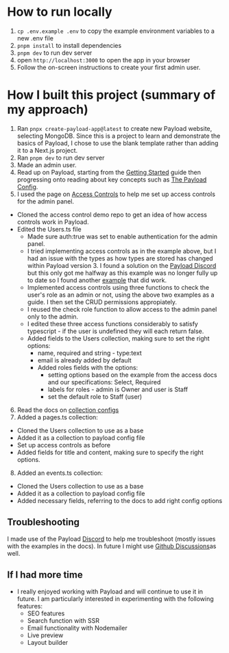 # How to run locally

1. `cp .env.example .env` to copy the example environment variables to a new .env file
2. `pnpm install` to install dependencies
3. `pnpm dev` to run dev server
4. open `http://localhost:3000` to open the app in your browser
5. Follow the on-screen instructions to create your first admin user.

# How I built this project (summary of my approach)

1. Ran `pnpx create-payload-app@latest` to create new Payload website, selecting MongoDB. Since this is a project to learn and demonstrate the basics of Payload, I chose to use the blank template rather than adding it to a Next.js project.
2. Ran `pnpm dev` to run dev server
3. Made an admin user.
4. Read up on Payload, starting from the [Getting Started](https://payloadcms.com/docs/getting-started/installation) guide then progressing onto reading about key concepts such as [The Payload Config](https://payloadcms.com/docs/configuration/overview).
5. I used the page on [Access Controls](https://payloadcms.com/docs/access-control/overview) to help me set up access controls for the admin panel.

- Cloned the access control demo repo to get an idea of how access controls work in Payload.
- Edited the Users.ts file
  - Made sure auth:true was set to enable authentication for the admin panel.
  - I tried implementing access controls as in the example above, but I had an issue with the types as how types are stored has changed within Payload version 3. I found a solution on the [Payload Discord](https://discord.com/channels/967097582721572934/1357468938564403382/1357468938564403382) but this only got me halfway as this example was no longer fully up to date so I found another [example](https://discord.com/channels/967097582721572934/1306486478859145256/1306849389511184456) that did work.
  - Implemented access controls using three functions to check the user's role as an admin or not, using the above two examples as a guide. I then set the CRUD permissions appropiately.
  - I reused the check role function to allow access to the admin panel only to the admin.
  - I edited these three access functions considerably to satisfy typescript - if the user is undefined they will each return false.
  - Added fields to the Users collection, making sure to set the right options:
    - name, required and string - type:text
    - email is already added by default
    - Added roles fields with the options:
      - setting options based on the example from the access docs and our specifications: Select, Required
      - labels for roles - admin is Owner and user is Staff
      - set the default role to Staff (user)

6. Read the docs on [collection configs](https://payloadcms.com/docs/configuration/collections)
7. Added a pages.ts collection:

- Cloned the Users collection to use as a base
- Added it as a collection to payload config file
- Set up access controls as before
- Added fields for title and content, making sure to specify the right options.

8. Added an events.ts collection:

- Cloned the Users collection to use as a base
- Added it as a collection to payload config file
- Added necessary fields, referring to the docs to add right config options

## Troubleshooting

I made use of the Payload [Discord](https://discord.com/invite/payload) to help me troubleshoot (mostly issues with the examples in the docs). In future I might use [Github Discussions](https://github.com/payloadcms/payload/discussions)as well.

## If I had more time

- I really enjoyed working with Payload and will continue to use it in future. I am particularly interested in experimenting with the following features:
  - SEO features
  - Search function with SSR
  - Email functionality with Nodemailer
  - Live preview
  - Layout builder
